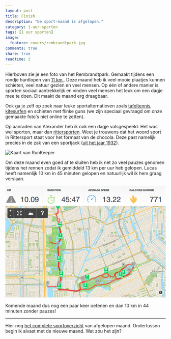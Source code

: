 ```yaml
---
layout: post
title: Finish
description: "De sport-maand is afgelopen."
category: 1-uur-sporten
tags: [1 uur sporten]
image:
  feature: covers/rembrandtpark.jpg
comments: true
share: true
readtime: 2
---
```


Hierboven zie je een foto van het Rembrandtpark. Gemaakt tijdens een rondje hardlopen van [11 km ](http://runkeeper.com/user/harianus/activity/419525814). Deze maand heb ik veel mooie plaatjes kunnen schieten, veel natuur gezien en veel mensen. Op één of andere manier is sporten sociaal aantrekkelijk en vinden veel mensen het leuk om een dagje mee te doen. Dit maakt de maand erg draagbaar.

Ook ga je zelf op zoek naar leuke sportalternatieven zoals [tafeltennis](https://www.facebook.com/demaandvanadriaan/photos/a.647561822002597.1073741828.647264892032290/682574095168036/), [kitesurfen](https://www.facebook.com/demaandvanadriaan/posts/683435748415204) en schieten met flinke guns (we zijn speciaal gevraagd om onze gemaakte foto's niet online te zetten).

Op aanraden van Alexander heb ik ook een dagje valsgespeeld. Het was wel sporten, maar dan [rittersporten](https://www.facebook.com/demaandvanadriaan/photos/a.647561822002597.1073741828.647264892032290/682112108547568). Weet je trouwens dat het woord sport in Rittersport staat voor het formaat van de chocola. Deze past namelijk precies in de zak van een sportjack ([uit het jaar 1932](http://www.ritter-sport.com/#/en_US/company/history)).

<img src="http://f.cl.ly/items/1Y1V3v0h3a311j091e37/Image%202014-09-01%20at%201.06.33%20AM.png" alt="Kaart van RunKeeper">

Om deze maand even goed af te sluiten heb ik net zo veel pauzes genomen tijdens het rennen zodat ik gemiddeld 13 km per uur heb gelopen. Lucas heeft namenlijk 10 km in 45 minuten gelopen en natuurlijk wil ik hem graag verslaan.

<img src="/images/posts/runkeeper.png" alt="Kaart van RunKeeper">

Komende maand dus nog een paar keer oefenen en dan 10 km in 44 minuten zonder pauzes!

 * * *

Hier nog [het complete sportoverzicht](/1-uur-sporten/overzicht/) van afgelopen maand. Ondertussen begin ik alvast met de nieuwe maand. Wat zou het zijn?
